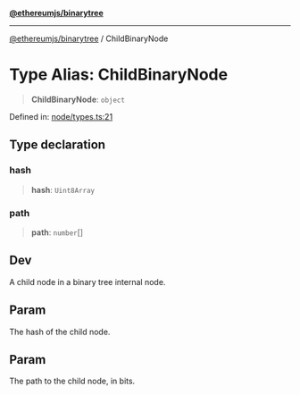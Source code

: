 [**@ethereumjs/binarytree**](../README.md)

***

[@ethereumjs/binarytree](../README.md) / ChildBinaryNode

# Type Alias: ChildBinaryNode

> **ChildBinaryNode**: `object`

Defined in: [node/types.ts:21](https://github.com/Dargon789/ethereumjs-monorepo/blob/master/packages/binarytree/src/node/types.ts#L21)

## Type declaration

### hash

> **hash**: `Uint8Array`

### path

> **path**: `number`[]

## Dev

A child node in a binary tree internal node.

## Param

The hash of the child node.

## Param

The path to the child node, in bits.
